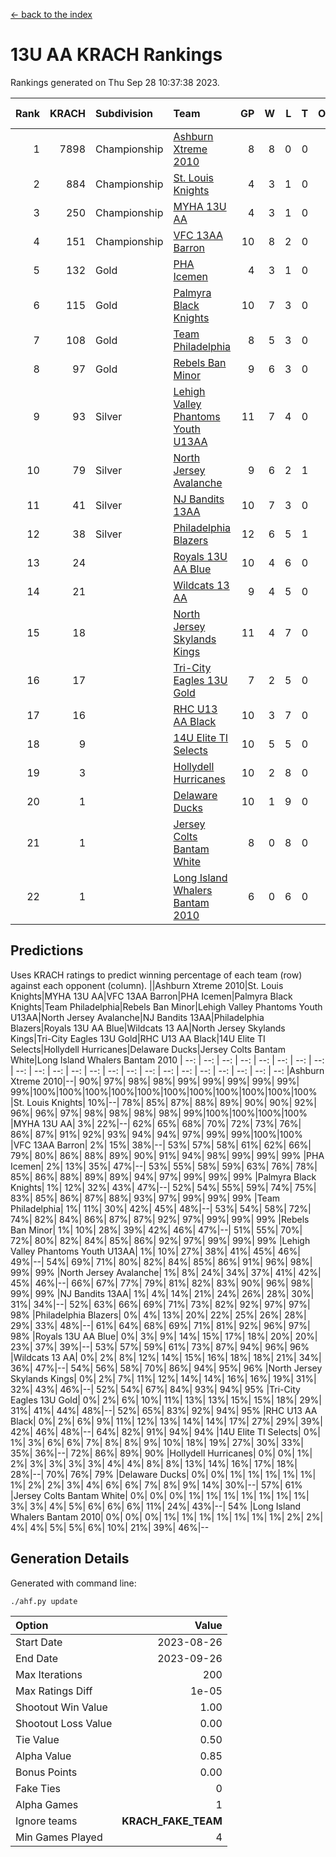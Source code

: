 [<- back to the index](readme.md)
# 13U AA KRACH Rankings
Rankings generated on Thu Sep 28 10:37:38 2023.

Rank|KRACH|Subdivision|Team|GP|W|L|T|OTW|OTL|SoS|Exp Wins|Win Diff
---:|---:|:---|:---|---:|---:|---:|---:|---:|---:|---:|---:|---:
1|7898|Championship|[Ashburn Xtreme 2010](https://gamesheetstats.com/seasons/3659/teams/140527/schedule)|8|8|0|0|0|0|154|8.8|-0.0
2|884|Championship|[St. Louis Knights](https://gamesheetstats.com/seasons/3659/teams/143323/schedule)|4|3|1|0|0|0|1636|3.8|-0.0
3|250|Championship|[MYHA 13U AA](https://gamesheetstats.com/seasons/3659/teams/140533/schedule)|4|3|1|0|0|0|202|3.8|-0.0
4|151|Championship|[VFC 13AA Barron](https://gamesheetstats.com/seasons/3659/teams/140544/schedule)|10|8|2|0|1|0|45|8.9|0.0
5|132|Gold|[PHA Icemen](https://gamesheetstats.com/seasons/3659/teams/143321/schedule)|4|3|1|0|0|0|55|3.9|0.0
6|115|Gold|[Palmyra Black Knights](https://gamesheetstats.com/seasons/3659/teams/140537/schedule)|10|7|3|0|0|0|1454|7.9|0.0
7|108|Gold|[Team Philadelphia](https://gamesheetstats.com/seasons/3659/teams/140542/schedule)|8|5|3|0|0|0|83|5.9|0.0
8|97|Gold|[Rebels Ban Minor](https://gamesheetstats.com/seasons/3659/teams/140539/schedule)|9|6|3|0|0|0|828|6.9|0.0
9|93|Silver|[Lehigh Valley Phantoms Youth U13AA](https://gamesheetstats.com/seasons/3659/teams/140531/schedule)|11|7|4|0|0|0|705|7.9|0.0
10|79|Silver|[North Jersey Avalanche](https://gamesheetstats.com/seasons/3659/teams/140535/schedule)|9|6|2|1|0|0|41|7.4|0.0
11|41|Silver|[NJ Bandits 13AA](https://gamesheetstats.com/seasons/3659/teams/140534/schedule)|10|7|3|0|2|1|30|7.9|0.0
12|38|Silver|[Philadelphia Blazers](https://gamesheetstats.com/seasons/3659/teams/140538/schedule)|12|6|5|1|1|0|1246|7.4|0.0
13|24||[Royals 13U AA Blue](https://gamesheetstats.com/seasons/3659/teams/140541/schedule)|10|4|6|0|0|0|126|4.9|0.0
14|21||[Wildcats 13 AA](https://gamesheetstats.com/seasons/3659/teams/140545/schedule)|9|4|5|0|0|0|47|4.9|0.0
15|18||[North Jersey Skylands Kings](https://gamesheetstats.com/seasons/3659/teams/140536/schedule)|11|4|7|0|0|0|61|4.9|0.0
16|17||[Tri-City Eagles 13U Gold](https://gamesheetstats.com/seasons/3659/teams/140543/schedule)|7|2|5|0|0|1|78|2.9|0.0
17|16||[RHC U13 AA Black](https://gamesheetstats.com/seasons/3659/teams/140540/schedule)|10|3|7|0|0|0|71|3.9|0.0
18|9||[14U Elite TI Selects](https://gamesheetstats.com/seasons/3659/teams/140526/schedule)|10|5|5|0|0|1|32|5.9|0.0
19|3||[Hollydell Hurricanes](https://gamesheetstats.com/seasons/3659/teams/140529/schedule)|10|2|8|0|0|0|828|2.9|0.0
20|1||[Delaware Ducks](https://gamesheetstats.com/seasons/3659/teams/140528/schedule)|10|1|9|0|0|0|30|1.9|0.0
21|1||[Jersey Colts Bantam White](https://gamesheetstats.com/seasons/3659/teams/140530/schedule)|8|0|8|0|0|1|43|0.9|0.0
22|1||[Long Island Whalers Bantam 2010](https://gamesheetstats.com/seasons/3659/teams/140532/schedule)|6|0|6|0|0|0|60|0.9|0.0

## Predictions
Uses KRACH ratings to predict winning percentage of each team (row) against each opponent (column).
||Ashburn Xtreme 2010|St. Louis Knights|MYHA 13U AA|VFC 13AA Barron|PHA Icemen|Palmyra Black Knights|Team Philadelphia|Rebels Ban Minor|Lehigh Valley Phantoms Youth U13AA|North Jersey Avalanche|NJ Bandits 13AA|Philadelphia Blazers|Royals 13U AA Blue|Wildcats 13 AA|North Jersey Skylands Kings|Tri-City Eagles 13U Gold|RHC U13 AA Black|14U Elite TI Selects|Hollydell Hurricanes|Delaware Ducks|Jersey Colts Bantam White|Long Island Whalers Bantam 2010
| --: | --: | --: | --: | --: | --: | --: | --: | --: | --: | --: | --: | --: | --: | --: | --: | --: | --: | --: | --: | --: | --: | --: 
|Ashburn Xtreme 2010|--| 90%| 97%| 98%| 98%| 99%| 99%| 99%| 99%| 99%| 99%|100%|100%|100%|100%|100%|100%|100%|100%|100%|100%|100%
|St. Louis Knights| 10%|--| 78%| 85%| 87%| 88%| 89%| 90%| 90%| 92%| 96%| 96%| 97%| 98%| 98%| 98%| 98%| 99%|100%|100%|100%|100%
|MYHA 13U AA|  3%| 22%|--| 62%| 65%| 68%| 70%| 72%| 73%| 76%| 86%| 87%| 91%| 92%| 93%| 94%| 94%| 97%| 99%| 99%|100%|100%
|VFC 13AA Barron|  2%| 15%| 38%|--| 53%| 57%| 58%| 61%| 62%| 66%| 79%| 80%| 86%| 88%| 89%| 90%| 91%| 94%| 98%| 99%| 99%| 99%
|PHA Icemen|  2%| 13%| 35%| 47%|--| 53%| 55%| 58%| 59%| 63%| 76%| 78%| 85%| 86%| 88%| 89%| 89%| 94%| 97%| 99%| 99%| 99%
|Palmyra Black Knights|  1%| 12%| 32%| 43%| 47%|--| 52%| 54%| 55%| 59%| 74%| 75%| 83%| 85%| 86%| 87%| 88%| 93%| 97%| 99%| 99%| 99%
|Team Philadelphia|  1%| 11%| 30%| 42%| 45%| 48%|--| 53%| 54%| 58%| 72%| 74%| 82%| 84%| 86%| 87%| 87%| 92%| 97%| 99%| 99%| 99%
|Rebels Ban Minor|  1%| 10%| 28%| 39%| 42%| 46%| 47%|--| 51%| 55%| 70%| 72%| 80%| 82%| 84%| 85%| 86%| 92%| 97%| 99%| 99%| 99%
|Lehigh Valley Phantoms Youth U13AA|  1%| 10%| 27%| 38%| 41%| 45%| 46%| 49%|--| 54%| 69%| 71%| 80%| 82%| 84%| 85%| 86%| 91%| 96%| 98%| 99%| 99%
|North Jersey Avalanche|  1%|  8%| 24%| 34%| 37%| 41%| 42%| 45%| 46%|--| 66%| 67%| 77%| 79%| 81%| 82%| 83%| 90%| 96%| 98%| 99%| 99%
|NJ Bandits 13AA|  1%|  4%| 14%| 21%| 24%| 26%| 28%| 30%| 31%| 34%|--| 52%| 63%| 66%| 69%| 71%| 73%| 82%| 92%| 97%| 97%| 98%
|Philadelphia Blazers|  0%|  4%| 13%| 20%| 22%| 25%| 26%| 28%| 29%| 33%| 48%|--| 61%| 64%| 68%| 69%| 71%| 81%| 92%| 96%| 97%| 98%
|Royals 13U AA Blue|  0%|  3%|  9%| 14%| 15%| 17%| 18%| 20%| 20%| 23%| 37%| 39%|--| 53%| 57%| 59%| 61%| 73%| 87%| 94%| 96%| 96%
|Wildcats 13 AA|  0%|  2%|  8%| 12%| 14%| 15%| 16%| 18%| 18%| 21%| 34%| 36%| 47%|--| 54%| 56%| 58%| 70%| 86%| 94%| 95%| 96%
|North Jersey Skylands Kings|  0%|  2%|  7%| 11%| 12%| 14%| 14%| 16%| 16%| 19%| 31%| 32%| 43%| 46%|--| 52%| 54%| 67%| 84%| 93%| 94%| 95%
|Tri-City Eagles 13U Gold|  0%|  2%|  6%| 10%| 11%| 13%| 13%| 15%| 15%| 18%| 29%| 31%| 41%| 44%| 48%|--| 52%| 65%| 83%| 92%| 94%| 95%
|RHC U13 AA Black|  0%|  2%|  6%|  9%| 11%| 12%| 13%| 14%| 14%| 17%| 27%| 29%| 39%| 42%| 46%| 48%|--| 64%| 82%| 91%| 94%| 94%
|14U Elite TI Selects|  0%|  1%|  3%|  6%|  6%|  7%|  8%|  8%|  9%| 10%| 18%| 19%| 27%| 30%| 33%| 35%| 36%|--| 72%| 86%| 89%| 90%
|Hollydell Hurricanes|  0%|  0%|  1%|  2%|  3%|  3%|  3%|  3%|  4%|  4%|  8%|  8%| 13%| 14%| 16%| 17%| 18%| 28%|--| 70%| 76%| 79%
|Delaware Ducks|  0%|  0%|  1%|  1%|  1%|  1%|  1%|  1%|  2%|  2%|  3%|  4%|  6%|  6%|  7%|  8%|  9%| 14%| 30%|--| 57%| 61%
|Jersey Colts Bantam White|  0%|  0%|  0%|  1%|  1%|  1%|  1%|  1%|  1%|  1%|  3%|  3%|  4%|  5%|  6%|  6%|  6%| 11%| 24%| 43%|--| 54%
|Long Island Whalers Bantam 2010|  0%|  0%|  0%|  1%|  1%|  1%|  1%|  1%|  1%|  1%|  2%|  2%|  4%|  4%|  5%|  5%|  6%| 10%| 21%| 39%| 46%|--

## Generation Details

Generated with command line:
```
./ahf.py update
```

| Option | Value |
| :----- | ----: |
| Start Date | 2023-08-26 |
| End Date | 2023-09-26 |
| Max Iterations | 200 |
| Max Ratings Diff | 1e-05 |
| Shootout Win Value | 1.00 |
| Shootout Loss Value | 0.00 |
| Tie Value | 0.50 |
| Alpha Value | 0.85 |
| Bonus Points | 0.00 |
| Fake Ties | 0 |
| Alpha Games | 1 |
| Ignore teams | __KRACH_FAKE_TEAM__ |
| Min Games Played | 4 |

